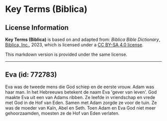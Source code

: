 # Key Terms (Biblica)

## License Information

**Key Terms (Biblica)** is based on and adapted from: _Biblica Bible Dictionary_, [Biblica, Inc.](https://www.biblica.com/), 2023, which is licensed under a [CC BY-SA 4.0 license](https://creativecommons.org/licenses/by-sa/4.0/legalcode.en).

This markdown version is provided under the same license.



--------------------------------

## Eva (id: 772783)

Eva was de tweede mens die God schiep en de eerste vrouw. Adam was haar man. In het Hebreeuws betekent de naam Eva 'gever van leven'. God maakte Eva uit een van Adams ribben. Ze leefde in vriendschap en vrede met God in de Hof van Eden. Samen met Adam zorgde ze voor de tuin. Ze was de moeder van Kaïn, Abel en Seth. Toen Adam en Eva God niet meer gehoorzaamden, moesten ze de Hof van Eden verlaten.


